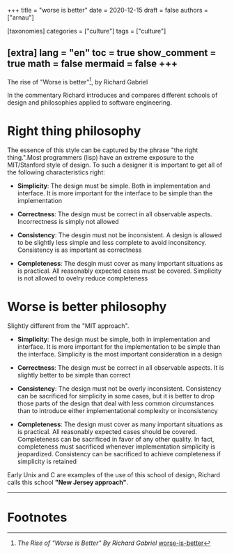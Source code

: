 +++
title = "worse is better"
date = 2020-12-15
draft = false
authors = ["arnau"]

[taxonomies]
categories = ["culture"]
tags = ["culture"]

[extra]
lang = "en"
toc = true
show_comment = true
math = false
mermaid = false
+++
---

The rise of "Worse is better"[^1], by Richard Gabriel

In the commentary Richard introduces and compares different schools of design and philosophies applied to software engineering.
<!-- more -->

# Right thing philosophy

The essence of this style can be captured by the phrase "the right thing.".Most programmers (lisp) have an extreme exposure to the MIT/Stanford style of design. To such a designer it is important to get all of the following characteristics right:

- **Simplicity**: The design must be simple. Both in implementation and interface. It is more important for the interface to be simple than the implementation

- **Correctness**: The design must be correct in all observable aspects. Incorrectness is simply not allowed

- **Consistency**: The desgin must not be inconsistent. A design is allowed to be slightly less simple and less complete to avoid inconsitency. Consistency is as important as correctness

- **Completeness**: The desgin must cover as many important situations as is practical. All reasonably expected cases must be covered. Simplicity is not allowed to ovelry reduce completeness

# Worse is better philosophy

Slightly different from the "MIT approach".

- **Simplicity**: The design must be simple, both in implementation and interface. It is more important for the implementation to be simple than the interface. Simplicity is the most important consideration in a design

- **Correctness**: The design must be correct in all observable aspects. It is slightly better to be simple than correct 

- **Consistency**: The design must not be overly inconsistent. Consistency can be sacrificed for simplicity in some cases, but it is better to drop those parts of the design that deal with less common circumstances than to introduce either implementational complexity or inconsistency 

- **Completeness**: The design must cover as many important situations as is practical. All reasonably expected cases should be covered. Completeness can be sacrificed in favor of any other quality. In fact, completeness must sacrificed whenever implementation simplicity is jeopardized. Consistency can be sacrificed to achieve completeness if simplicity is retained

Early Unix and C are examples of the use of this school of design, Richard calls this school **"New Jersey approach"**.

---
# Footnotes

[^1]: *The Rise of "Worse is Better" By Richard Gabriel* [worse-is-better](https://www.jwz.org/doc/worse-is-better.html) 